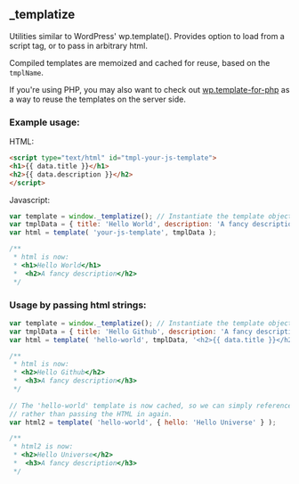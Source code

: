 _templatize
---

Utilities similar to WordPress' wp.template(). Provides option to load from a <prefix><id> script tag,
or to pass in arbitrary html.

Compiled templates are memoized and cached for reuse, based on the `tmplName`.

If you're using PHP, you may also want to check out [wp.template-for-php](https://github.com/jtsternberg/wp.template-for-php) as a way to reuse the templates on the server side.

### Example usage:

HTML:

```html
<script type="text/html" id="tmpl-your-js-template">
<h1>{{ data.title }}</h1>
<h2>{{ data.description }}</h2>
</script>
```

Javascript:

```js
var template = window._templatize(); // Instantiate the template object to a var.
var tmplData = { title: 'Hello World', description: 'A fancy description' };
var html = template( 'your-js-template', tmplData );

/**
 * html is now:
 * <h1>Hello World</h1>
 *	<h2>A fancy description</h2>
 */
```

### Usage by passing html strings:

```js
var template = window._templatize(); // Instantiate the template object to a var.
var tmplData = { title: 'Hello Github', description: 'A fancy description' };
var html = template( 'hello-world', tmplData, '<h2>{{ data.title }}</h2><h3>{{ data.description }}</h3>' );

/**
 * html is now:
 * <h2>Hello Github</h2>
 *	<h3>A fancy description</h3>
 */
 
// The 'hello-world' template is now cached, so we can simply reference by ID,
// rather than passing the HTML in again.
var html2 = template( 'hello-world', { hello: 'Hello Universe' } );

/**
 * html2 is now:
 * <h2>Hello Universe</h2>
 *	<h3>A fancy description</h3>
 */

```
